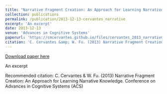 ```yaml
---
title: "Narrative Fragment Creation: An Approach for Learning Narrative Knowledge"
collection: publications
permalink: /publication/2013-12-13-cervantes_narrative
excerpt: 'An excerpt'
date: 2013-12-13
venue: 'Advances in Cognitive Systems'
paperurl: 'https://cmcervantes.github.io/files/cervantes_2013_narrative.pdf'
citation: 'C. Cervantes &amp; W. Fu. (2013) Narrative Fragment Creation: An Approach for Learning Narrative Knowledge. Conference on Advances in Cognitive Systems (ACS)'
---
```


<a href='https://cmcervantes.github.io/files/cervantes_2013_narrative.pdf'>Download paper here</a>

An excerpt

Recommended citation: C. Cervantes & W. Fu. (2013) Narrative Fragment Creation: An Approach for Learning Narrative Knowledge. Conference on Advances in Cognitive Systems (ACS)